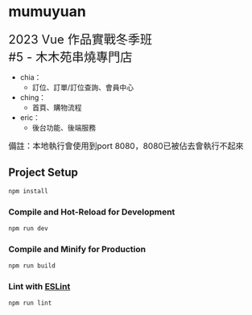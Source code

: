 # mumuyuan

<font size=5>2023 Vue 作品實戰冬季班  
#5 - 木木苑串燒專門店</font>

* chia：
  * 訂位、訂單/訂位查詢、會員中心
* ching：
  * 首頁、購物流程
* eric：
  * 後台功能、後端服務

<font size=3>備註：本地執行會使用到port 8080，8080已被佔去會執行不起來</font>


## Project Setup

```sh
npm install
```

### Compile and Hot-Reload for Development

```sh
npm run dev
```

### Compile and Minify for Production

```sh
npm run build
```

### Lint with [ESLint](https://eslint.org/)

```sh
npm run lint
```
